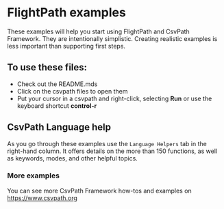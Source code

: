 # FlightPath examples


These examples will help you start using FlightPath and CsvPath Framework. They
are intentionally simplistic. Creating realistic examples is less important
than supporting first steps.


## To use these files:


* Check out the README.mds
* Click on the csvpath files to open them
* Put your cursor in a csvpath and right-click, selecting **Run** or use the
  keyboard shortcut **control-r**

## CsvPath Language help

As you go through these examples use the `Language Helpers` tab in the right-hand column. It offers details on the more than 150 functions, as well as keywords, modes, and other helpful topics.

### More examples


You can see more CsvPath Framework how-tos and examples on
<https://www.csvpath.org>



